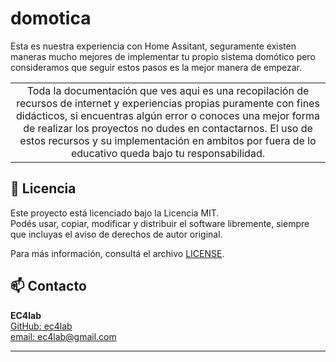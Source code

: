 # domotica

Esta es nuestra experiencia con Home Assitant, seguramente existen maneras mucho mejores de implementar tu propio sistema domótico pero consideramos que seguir estos pasos es la mejor manera de empezar.

||
|:---:|
|Toda la documentación que ves aqui es una recopilación de recursos de internet y experiencias propias puramente con fines didácticos, si encuentras algún error o conoces una mejor forma de realizar los proyectos no dudes en contactarnos. El uso de estos recursos y su implementación en ambitos por fuera de lo educativo queda bajo tu responsabilidad.|


## 📝 Licencia

Este proyecto está licenciado bajo la Licencia MIT.  
Podés usar, copiar, modificar y distribuir el software libremente, siempre que incluyas el aviso de derechos de autor original.

Para más información, consultá el archivo [LICENSE](LICENSE).


## 📫 Contacto

**EC4lab**  
[GitHub: ec4lab](https://github.com/ec4lab)  
[email: ec4lab@gmail.com](ec4lab@gmail.com)

---
